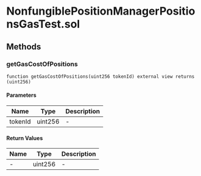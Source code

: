 
# NonfungiblePositionManagerPositionsGasTest.sol

    

    
## Methods
### getGasCostOfPositions
```solidity
function getGasCostOfPositions(uint256 tokenId) external view returns (uint256)
```

            

            
#### Parameters

| Name | Type | Description |
|---|---|---|
| tokenId | uint256 | - |

#### Return Values

| Name | Type | Description |
|---|---|---|
| - | uint256 | - |


